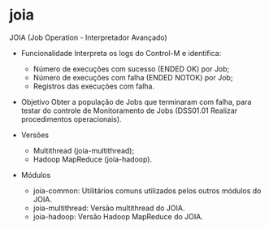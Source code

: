 # joia
JOIA (Job Operation - Interpretador Avançado)

* Funcionalidade
	Interpreta os logs do Control-M e identifica:
	- Número de execuções com sucesso (ENDED OK) por Job; 
	- Número de execuções com falha (ENDED NOTOK) por Job;
	- Registros das execuções com falha.

* Objetivo
	Obter a população de Jobs que terminaram com falha, para testar do controle de Monitoramento de Jobs (DSS01.01 Realizar procedimentos operacionais).

* Versões
	- Multithread (joia-multithread);
	- Hadoop MapReduce (joia-hadoop).

* Módulos
	- joia-common: Utilitários comuns utilizados pelos outros módulos do JOIA.
	- joia-multithread: Versão multithread do JOIA.
	- joia-hadoop: Versão Hadoop MapReduce do JOIA.
